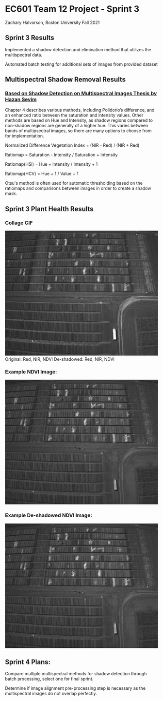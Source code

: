 # EC601 Team 12 Project - Sprint 3
Zachary Halvorson, Boston University Fall 2021


## Sprint 3 Results

Implemented a shadow detection and elimination method that utilizes the multispectral data.

Automated batch testing for additional sets of images from provided dataset


## Multispectral Shadow Removal Results

### [Based on Shadow Detection on Multispectral Images Thesis by Hazan Sevim](https://etd.lib.metu.edu.tr/upload/12619166/index.pdf)

Chapter 4 describes various methods, including Polidorio’s difference, and an enhanced ratio between the saturation and intensity values. Other methods are based on Hue and Intensity, as shadow regions compared to non-shadow regions are generally of a higher hue. This varies between bands of multipsectral images, so there are many options to choose from for implementation.

Normalized Difference Vegetation Index = (NIR - Red) / (NIR + Red)

Ratiomap = Saturation - Intensity / Saturation + Intensity

Ratiomap(HSI) = Hue + Intensity / Intensity + 1

Ratiomap(HCV) = Hue + 1 / Value + 1

Otsu's method is often used for automatic thresholding based on the ratiomaps and comparisons between images in order to create a shadow mask.


## Sprint 3 Plant Health Results

### Collage GIF
![CollageGIF](https://github.com/halveez/ec601_a1_proj12/blob/main/Sprint2/DJI_0741.TIF.jpg)
Original: Red, NIR, NDVI
De-shadowed: Red, NIR, NDVI

### Example NDVI Image:
![NDVI](https://github.com/halveez/ec601_a1_proj12/blob/main/Sprint2/DJI_0742.TIF.jpg)

### Example De-shadowed NDVI Image:
![De-shadowedNDVI](https://github.com/halveez/ec601_a1_proj12/blob/main/Sprint2/DJI_0742.TIF.jpg)


## Sprint 4 Plans:

Compare multiple multispectral methods for shadow detection through batch processing, select one for final sprint.

Determine if image alignment pre-processing step is necessary as the multispectral images do not overlap perfectly.

